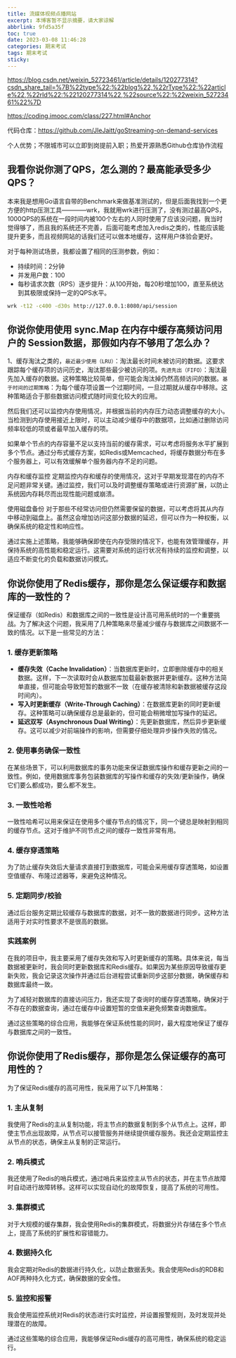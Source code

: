 ```yaml
---
title: 流媒体视频点播网站
excerpt: 本博客暂不显示摘要，请大家谅解
abbrlink: 9fd5a35f
toc: true
date: 2023-03-08 11:46:28
categories: 期末考试
tags: 期末考试
sticky:
---
```


https://blog.csdn.net/weixin_52723461/article/details/120277314?csdn_share_tail=%7B%22type%22:%22blog%22,%22rType%22:%22article%22,%22rId%22:%22120277314%22,%22source%22:%22weixin_52723461%22%7D

https://coding.imooc.com/class/227.html#Anchor

代码仓库：https://github.com/JIeJaitt/goStreaming-on-demand-services

个人优势；不限城市可以立即到岗提前入职；热爱开源熟悉Github仓库协作流程


## 我看你说你测了QPS，怎么测的？最高能承受多少QPS？

本来我是想用Go语言自带的Benchmark来做基准测试的，但是后面我找到一个更方便的http压测工具————wrk，我就用wrk进行压测了，没有测过最高QPS，1000QPS的系统在一段时间内被100个左右的人同时使用了应该没问题，我当时觉得够了，而且我的系统还不完善，后面可能考虑加入redis之类的，性能应该能提升更多，而且视频网站的话我们还可以做本地缓存，这样用户体验会更好。

对于每种测试场景，我都设置了相同的压测参数，例如：

- 持续时间：2分钟
- 并发用户数：100
- 每秒请求次数（RPS）逐步提升：从100开始，每20秒增加100，直至系统达到其极限或保持一定的QPS水平。

```bash
wrk -t12 -c400 -d30s http://127.0.0.1:8080/api/session
```

## 你说你使用使用 sync.Map 在内存中缓存高频访问用户的 Session数据，那假如内存不够用了怎么办？

1、缓存淘汰之类的，`最近最少使用（LRU）`：淘汰最长时间未被访问的数据。这要求跟踪每个缓存项的访问历史，淘汰那些最少被访问的项。`先进先出（FIFO）`：淘汰最先加入缓存的数据。这种策略比较简单，但可能会淘汰掉仍然高频访问的数据。`基于时间的过期策略`：为每个缓存项设置一个过期时间，一旦过期就从缓存中移除。这种策略适合于那些数据访问模式随时间变化较大的应用。

然后我们还可以监控内存使用情况，并根据当前的内存压力动态调整缓存的大小。当检测到内存使用接近上限时，可以主动减少缓存中的数据项，比如通过删除访问频率较低的项或者最早加入缓存的项。

如果单个节点的内存容量不足以支持当前的缓存需求，可以考虑将服务水平扩展到多个节点。通过分布式缓存方案，如Redis或Memcached，将缓存数据分布在多个服务器上，可以有效缓解单个服务器内存不足的问题。

内存和缓存监控
定期监控内存和缓存的使用情况，这对于早期发现潜在的内存不足问题非常关键。通过监控，我们可以及时调整缓存策略或进行资源扩展，以防止系统因内存耗尽而出现性能问题或崩溃。

使用磁盘备份
对于那些不经常访问但仍然需要保留的数据，可以考虑将其从内存中移动到磁盘上。虽然这会增加访问这部分数据的延迟，但可以作为一种权衡，以确保系统的稳定性和响应性。

通过实施上述策略，我能够确保即使在内存受限的情况下，也能有效管理缓存，并保持系统的高性能和稳定运行。这需要对系统的运行状况有持续的监控和调整，以适应不断变化的负载和数据访问模式。

## 你说你使用了Redis缓存，那你是怎么保证缓存和数据库的一致性的？

保证缓存（如Redis）和数据库之间的一致性是设计高可用系统时的一个重要挑战。为了解决这个问题，我采用了几种策略来尽量减少缓存与数据库之间数据不一致的情况。以下是一些常见的方法：

### 1. 缓存更新策略

- **缓存失效（Cache Invalidation）**：当数据库更新时，立即删除缓存中的相关数据。这样，下一次读取时会从数据库加载最新数据并更新缓存。这种方法简单直接，但可能会导致短暂的数据不一致（在缓存被清除和新数据被缓存这段时间内）。
- **写入时更新缓存（Write-Through Caching）**：在数据库更新的同时更新缓存。这种策略可以确保缓存总是最新的，但可能会稍微增加写操作的延迟。
- **延迟双写（Asynchronous Dual Writing）**：先更新数据库，然后异步更新缓存。这可以减少对前端操作的影响，但需要仔细处理异步操作失败的情况。

### 2. 使用事务确保一致性

在某些场景下，可以利用数据库的事务功能来保证数据库操作和缓存更新之间的一致性。例如，使用数据库事务包装数据库的写操作和缓存的失效/更新操作，确保它们要么都成功，要么都不发生。

### 3. 一致性哈希

一致性哈希可以用来保证在使用多个缓存节点的情况下，同一个键总是映射到相同的缓存节点。这对于维护不同节点之间的缓存一致性非常有用。

### 4. 缓存穿透策略

为了防止缓存失效后大量请求直接打到数据库，可能会采用缓存穿透策略，如设置空值缓存、布隆过滤器等，来避免这种情况。

### 5. 定期同步/校验

通过后台服务定期比较缓存与数据库的数据，对不一致的数据进行同步。这种方法适用于对实时性要求不是很高的数据。

### 实践案例

在我的项目中，我主要采用了缓存失效和写入时更新缓存的策略。具体来说，每当数据被更新时，我会同时更新数据库和Redis缓存。如果因为某些原因导致缓存更新失败，我会记录这次操作并通过后台进程尝试重新同步这部分数据，确保缓存和数据库最终一致。

为了减轻对数据库的直接访问压力，我还实现了查询时的缓存穿透策略，确保对于不存在的数据查询，通过在缓存中设置短暂的空值来避免频繁查询数据库。

通过这些策略的综合应用，我能够在保证系统性能的同时，最大程度地保证了缓存与数据库之间的一致性。

## 你说你使用了Redis缓存，那你是怎么保证缓存的高可用性的？

为了保证Redis缓存的高可用性，我采用了以下几种策略：

### 1. 主从复制

我使用了Redis的主从复制功能，将主节点的数据复制到多个从节点上。这样，即使主节点出现故障，从节点可以接管服务并继续提供缓存服务。我还会定期监控主从节点的状态，确保主从复制的正常运行。

### 2. 哨兵模式

我还使用了Redis的哨兵模式，通过哨兵来监控主从节点的状态，并在主节点故障时自动进行故障转移。这样可以实现自动化的故障恢复，提高了系统的可用性。

### 3. 集群模式

对于大规模的缓存集群，我会使用Redis的集群模式，将数据分片存储在多个节点上，提高了系统的扩展性和容错能力。

### 4. 数据持久化

我会定期对Redis的数据进行持久化，以防止数据丢失。我会使用Redis的RDB和AOF两种持久化方式，确保数据的安全性。

### 5. 监控和报警

我会使用监控系统对Redis的状态进行实时监控，并设置报警规则，及时发现并处理潜在的故障。

通过这些策略的综合应用，我能够保证Redis缓存的高可用性，确保系统的稳定运行。

## 

